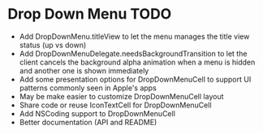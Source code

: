 Drop Down Menu TODO
===================

- Add DropDownMenu.titleView to let the menu manages the title view status (up vs down)
- Add DropDownMenuDelegate.needsBackgroundTransition to let the client cancels the background alpha animation when a menu is hidden and another one is shown immediately
- Add some presentation options for DropDownMenuCell to support UI patterns commonly seen in Apple's apps
- May be make easier to customize DropDownMenuCell layout
- Share code or reuse IconTextCell for DropDownMenuCell
- Add NSCoding support to DropDownMenuCell
- Better documentation (API and README)
